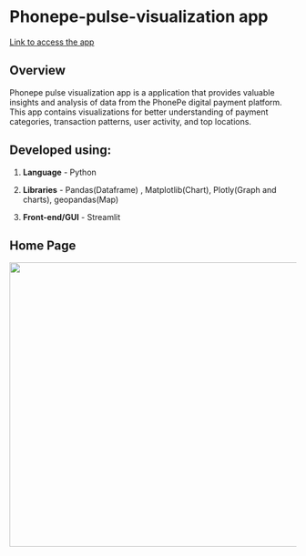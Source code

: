 # Phonepe-pulse-visualization app #

[Link to access the app](https://meetarthi-phonepe-pulse-visualization-phonepe-25s9rd.streamlit.app/)

**Overview**
------------
Phonepe pulse visualization app is a application that provides valuable insights and analysis of data from the PhonePe digital payment platform. This app contains visualizations for better understanding of payment categories, transaction patterns, user activity, and top locations.

**Developed using:**
------------
1. **Language** - Python 

2. **Libraries** - Pandas(Dataframe) , Matplotlib(Chart), Plotly(Graph and charts), geopandas(Map)

3. **Front-end/GUI** - Streamlit


**Home Page**
------------

<img src="![Screenshot from 2023-05-31 17-24-53](https://github.com/meetarthi/Phonepe-pulse-visualization/assets/112666126/c2941ef0-dfd0-4ad8-a14e-be467e490b5a)" width="600" height="500">

